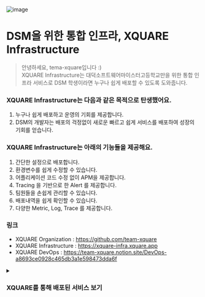 ![image](https://user-images.githubusercontent.com/67373938/225011454-59943482-b4f7-4a18-adbe-5cf08d711bd4.gif)
# DSM을 위한 통합 인프라, XQUARE Infrastructure
> 안녕하세요, tema-xquare입니다 :)  
XQUARE Infrastructure는 대덕소프트웨어마이스터고등학교만을 위한 통합 인프라 서비스로 DSM 학생이라면 누구나 쉽게 배포할 수 있도록 도와줍니다.

### XQUARE Infrastructure는 다음과 같은 목적으로 탄생했어요.
1. 누구나 쉽게 배포하고 운영의 기회를 제공합니다.
2. DSM의 개발자는 배포의 걱정없이 새로운 빠르고 쉽게 서비스를 배포하여 성장의 기회를 얻습니다.

### XQUARE Infrastructure는 아래의 기능들을 제공해요.
1. 간단한 설정으로 배포합니다.
2. 환경변수를 쉽게 수정할 수 있습니다.
3. 어플리케이션 코드 수정 없이 APM을 제공합니다.
4. Tracing 을 기반으로 한 Alert 를 제공합니다.
5. 팀원들을 손쉽게 관리할 수 있습니다.
6. 배포내역을 쉽게 확인할 수 있습니다.
7. 다양한 Metric, Log, Trace 를 제공합니다.

### 링크
* XQUARE Organization : https://github.com/team-xquare 
* XQUARE Infrastructure : https://xquare-infra.xquare.app
* XQUARE DevOps : https://team-xquare.notion.site/DevOps-a8693ce0928c465db3a1e598473dda6f

<details>
<summary><h3>XQUARE를 통해 배포된 서비스 보기</h3></summary>

### ENTRY

| Service | GitHub | URL |
|---------|--------|-----|
| equus-application-prod | [GitHub](https://github.com/EntryDSM/Equus-Application) | [application.entrydsm.hs.kr](https://application.entrydsm.hs.kr) |
| equus-api-gateway-prod | [GitHub](https://github.com/EntryDSM/Equus-Api-Gateway) | [api.entrydsm.hs.kr](https://api.entrydsm.hs.kr) |
| equus-user-prod | [GitHub](https://github.com/EntryDSM/Equus-User) | [user.entrydsm.hs.kr](https://user.entrydsm.hs.kr) |
| equus-feed-prod | [GitHub](https://github.com/EntryDSM/Equus-Feed) | [feed.entrydsm.hs.kr](https://feed.entrydsm.hs.kr) |
| equus-status-prod | [GitHub](https://github.com/EntryDSM/Equus-Status) | [status.entrydsm.hs.kr](https://status.entrydsm.hs.kr) |
| equus-schedule-prod | [GitHub](https://github.com/EntryDSM/Equus-Schedule) | [schedule.entrydsm.hs.kr](https://schedule.entrydsm.hs.kr) |
| entry-lts-prod | [GitHub](https://github.com/EntryDSM/Entry-Mono) | [www.entrydsm.hs.kr](https://www.entrydsm.hs.kr) |
| entry-auth-prod | [GitHub](https://github.com/EntryDSM/Entry-Mono) | [auth.entrydsm.hs.kr](https://auth.entrydsm.hs.kr) |
| entry-admission-lts-prod | [GitHub](https://github.com/EntryDSM/Entry-Mono) | [apply.entrydsm.hs.kr](https://apply.entrydsm.hs.kr) |
| entry-admission-admin-lts-prod | [GitHub](https://github.com/EntryDSM/Entry-Mono) | [admin.entrydsm.hs.kr](https://admin.entrydsm.hs.kr) |
| equus-config-server-stag | [GitHub](https://github.com/EntryDSM/Equus-Config-Server) | [config-stag.entrydsm.hs.kr](https://config-stag.entrydsm.hs.kr) |
| entry-admission-2025-prod | [GitHub](https://github.com/EntryDSM/Entry-Admission) | [entry-admission-admission-dev.entrydsm.hs.kr](https://entry-admission-admission-dev.entrydsm.hs.kr) |
| entry-admission-2025-admin-prod | [GitHub](https://github.com/EntryDSM/Entry-Admission) | [entry-admission-admin-dev.entrydsm.hs.kr](https://entry-admission-admin-dev.entrydsm.hs.kr) |
| entry-admission-2025-auth-prod | [GitHub](https://github.com/EntryDSM/Entry-Admission) | [entry-admission-auth-dev.entrydsm.hs.kr](https://entry-admission-auth-dev.entrydsm.hs.kr) |
| entry-admission-2025-user-prod | [GitHub](https://github.com/EntryDSM/Entry-Admission) | [entry-admission-user-dev.entrydsm.hs.kr](https://entry-admission-user-dev.entrydsm.hs.kr) |
| casper-config-server-prod | [GitHub](https://github.com/EntryDSM/Casper-Config-Server) | [entry-admission-api-config-server-dev.entrydsm.hs.kr](https://entry-admission-api-config-server-dev.entrydsm.hs.kr) |

### PICK

| Service | GitHub | URL |
|---------|--------|-----|
| pick-core-prod | [GitHub](https://github.com/DSM-PICK/PICK_CORE_SERVER) | [pick-core.dsmhs.kr](https://pick-core.dsmhs.kr) |
| pick-core-stag | [GitHub](https://github.com/DSM-PICK/PICK_CORE_SERVER) | [pick-core-stag.dsmhs.kr](https://pick-core-stag.dsmhs.kr) |
| pick-admin-prod | [GitHub](https://github.com/DSM-PICK/PiCK2024_FRONT_V2) | [pick-admin.dsmhs.kr](https://pick-admin.dsmhs.kr) |
| pick-admin-stag | [GitHub](https://github.com/DSM-PICK/PiCK2024_FRONT_V2) | [pick-admin-stag.dsmhs.kr](https://pick-admin-stag.dsmhs.kr) |
| pick-teacher-prod | [GitHub](https://github.com/DSM-PICK/PiCK2024_FRONT_TEACHER_V2) | [pick-teacher.dsmhs.kr](https://pick-teacher.dsmhs.kr) |
| pick-teacher-stag | [GitHub](https://github.com/DSM-PICK/PiCK2024_FRONT_TEACHER_V2) | [pick-teacher-stag.dsmhs.kr](https://pick-teacher-stag.dsmhs.kr) |

### DMS

| Service | GitHub | URL |
|---------|--------|-----|
| dms-backend-prod | [GitHub](https://github.com/team-aliens/DMS-Backend) | [dms-api.dms-dsm.com](https://dms-api.dms-dsm.com) |
| dms-backend-stag | [GitHub](https://github.com/team-aliens/DMS-Backend) | [dms-dev-api.dms-dsm.com](https://dms-dev-api.dms-dsm.com) |
| dms-frontend-prod | [GitHub](https://github.com/team-aliens/DMS-Frontend) | [admin.dms-dsm.com](https://admin.dms-dsm.com) |
| dms-frontend-stag | [GitHub](https://github.com/team-aliens/DMS-Frontend) | [admin-dev.dms-dsm.com](https://admin-dev.dms-dsm.com) |
| dms-webview-prod | [GitHub](https://github.com/team-aliens/dms-webview) | [webview.dms-dsm.com](https://webview.dms-dsm.com) |

### DSMREPO

| Service | GitHub | URL |
|---------|--------|-----|
| whopper-prod | [GitHub](https://github.com/DSM-Repo/Whopper) | [api.dsm-repo.com](https://api.dsm-repo.com) |
| repo-main-prod | [GitHub](https://github.com/DSM-Repo/repo) | [www.dsm-repo.com](https://www.dsm-repo.com) |
| repo-teacher-prod | [GitHub](https://github.com/DSM-Repo/repo) | [teacher.dsm-repo.com](https://teacher.dsm-repo.com) |
| repo-user-prod | [GitHub](https://github.com/DSM-Repo/repo) | [user.dsm-repo.com](https://user.dsm-repo.com) |

### XQUARE

| Service | GitHub | URL |
|---------|--------|-----|
| xquare-frontend-prod | [GitHub](https://github.com/team-xquare/xquare-frontend-v2) | [infra.dsmhs.kr](https://infra.dsmhs.kr) |
| xquare-frontend-stag | [GitHub](https://github.com/team-xquare/xquare-frontend-v2) | [infra-stag.dsmhs.kr](https://infra-stag.dsmhs.kr) |
| xquare-infra-prod | [GitHub](https://github.com/team-xquare/xquare-infra-backend) | [xquare-api.dsmhs.kr](https://xquare-api.dsmhs.kr) |
| xquare-infra-stag | [GitHub](https://github.com/team-xquare/xquare-infra-backend) | [xquare-api-stag.dsmhs.kr](https://xquare-api-stag.dsmhs.kr) |

### DAEMAWIKI

| Service | GitHub | URL |
|---------|--------|-----|
| daemawiki-prod | [GitHub](https://github.com/daemawiki/Claude) | [daemawiki.dsmhs.kr](https://daemawiki.dsmhs.kr) |
| daemawiki-stag | [GitHub](https://github.com/daemawiki/Claude) | [daemawiki-stag.dsmhs.kr](https://daemawiki-stag.dsmhs.kr) |

### MOZU

| Service | GitHub | URL |
|---------|--------|-----|
| mozu-server-prod | [GitHub](https://github.com/team-mozu/mozu-BE) | [mozu.dsmhs.kr](https://mozu.dsmhs.kr) |
| mozu-server-stag | [GitHub](https://github.com/team-mozu/mozu-BE) | [mozu-stag.dsmhs.kr](https://mozu-stag.dsmhs.kr) |

### BREMENTOWNMUSICIANS

| Service | GitHub | URL |
|---------|--------|-----|
| wemeet-stag | [GitHub](https://github.com/BremenMusicians/WeMeet_BE) | [wemeet.dsmhs.kr](https://wemeet.dsmhs.kr) |

### DAEDONG

| Service | GitHub | URL |
|---------|--------|-----|
| sillok-be-prod | [GitHub](https://github.com/Team-jeong-ho-kim/Sillok_BE) | [sillok-api.dsmhs.kr](https://sillok-api.dsmhs.kr) |

### DAEDONGYEOJIDO

| Service | GitHub | URL |
|---------|--------|-----|
| whispy-prod | [GitHub](https://github.com/Team-jeong-ho-kim/Whispy_BE) | [whispy.dsmhs.kr](https://whispy.dsmhs.kr) |

### DSMAUTHSERVICE

| Service | GitHub | URL |
|---------|--------|-----|
| dsm-login-prod | [GitHub](https://github.com/DAS-DsmAuthService/Dsm-login-server) | [dsm-login.dsmhs.kr](https://dsm-login.dsmhs.kr) |

### HELPER

| Service | GitHub | URL |
|---------|--------|-----|
| helper-prod | [GitHub](https://github.com/Team-LoopCat/Helper_Backend) | [helper.dsmhs.kr](https://helper.dsmhs.kr) |

### HIGHTONTEAM8

| Service | GitHub | URL |
|---------|--------|-----|
| backend | [GitHub](https://github.com/HighTon-Team-8/Team8_BE) | [high-ton-team-8.dsmhs.kr](https://high-ton-team-8.dsmhs.kr)<br>[highton-team8.dsmhs.kr](https://highton-team8.dsmhs.kr) |

### NONAMED

| Service | GitHub | URL |
|---------|--------|-----|
| lotura-prod | [GitHub](https://github.com/team-osj/Lotura_BackEnd_V2) | [lotura.dsmhs.kr](https://lotura.dsmhs.kr) |

### NUNEDDINE

| Service | GitHub | URL |
|---------|--------|-----|
| nuneddine-deployment-prod | [GitHub](https://github.com/taeyang-s-playGround/Nuneddine) | [nuneddine.dsmhs.kr](https://nuneddine.dsmhs.kr) |

### SILENTFLOWERS

| Service | GitHub | URL |
|---------|--------|-----|
| silent-flowers-prod | [GitHub](https://github.com/Silent-flowers-bloom-gracefully/backend) | [silent-flowers.dsmhs.kr](https://silent-flowers.dsmhs.kr) |

</details>

